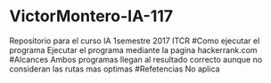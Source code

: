 # VictorMontero-IA-117
Repositorio para el curso IA 1semestre 2017 ITCR
#Como ejecutar el programa
Ejecutar el programa mediante la pagina hackerrank.com
#Alcances
Ambos programas llegan al resultado correcto aunque no consideran las rutas mas optimas
#Refetencias
No aplica
